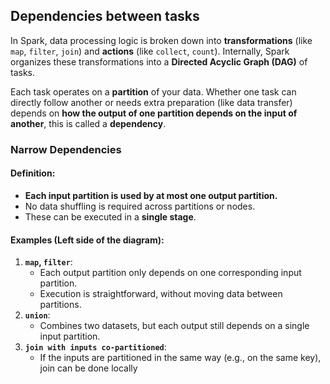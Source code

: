 ## Dependencies between tasks
In Spark, data processing logic is broken down into **transformations** (like `map`, `filter`, `join`) and **actions** (like `collect`, `count`). Internally, Spark organizes these transformations into a **Directed Acyclic Graph (DAG)** of tasks.

Each task operates on a **partition** of your data. Whether one task can directly follow another or needs extra preparation (like data transfer) depends on **how the output of one partition depends on the input of another**, this is called a **dependency**.

### **Narrow Dependencies**
#### Definition:
- **Each input partition is used by at most one output partition.**
- No data shuffling is required across partitions or nodes.
- These can be executed in a **single stage**.

#### Examples (Left side of the diagram):
1. **`map`, `filter`**:
    - Each output partition only depends on one corresponding input partition.
    - Execution is straightforward, without moving data between partitions.
2. **`union`**:
    - Combines two datasets, but each output still depends on a single input partition.
3. **`join with inputs co-partitioned`**:
    - If the inputs are partitioned in the same way (e.g., on the same key), join can be done locally